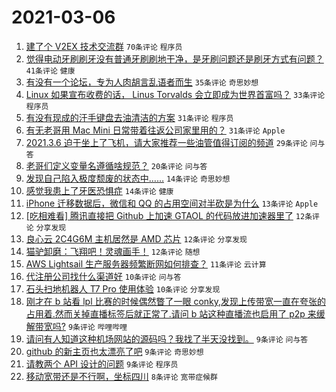 # 2021-03-06

1. [建了个 V2EX 技术交流群](https://www.v2ex.com/t/759056) `70条评论` `程序员`
1. [觉得电动牙刷刷牙没有普通牙刷刷地干净，是牙刷问题还是刷牙方式有问题？](https://www.v2ex.com/t/758986) `41条评论` `健康`
1. [有没有一个论坛，专为人肉胡言乱语者而生](https://www.v2ex.com/t/758991) `35条评论` `奇思妙想`
1. [Linux 如果宣布收费的话， Linus Torvalds 会立即成为世界首富吗？](https://www.v2ex.com/t/759028) `33条评论` `程序员`
1. [有没有现成的汗手键盘去油清洁的方案](https://www.v2ex.com/t/758985) `31条评论` `程序员`
1. [有无老哥用 Mac Mini 日常带着往返公司家里用的？](https://www.v2ex.com/t/759007) `31条评论` `Apple`
1. [2021.3.6 迫于坐上了飞机，请大家推荐一些油管值得订阅的频道](https://www.v2ex.com/t/758988) `29条评论` `问与答`
1. [老哥们定义变量名遵循啥规范？](https://www.v2ex.com/t/759019) `20条评论` `问与答`
1. [发现自己陷入极度颓废的状态中……](https://www.v2ex.com/t/759059) `14条评论` `奇思妙想`
1. [感觉我患上了牙医恐惧症](https://www.v2ex.com/t/758994) `14条评论` `健康`
1. [iPhone 迁移数据后，微信和 QQ 的占用空间对半砍是为什么](https://www.v2ex.com/t/758976) `13条评论` `Apple`
1. [[吃相难看] 腾讯直接把 Github 上加速 GTAOL 的代码放进加速器里了](https://www.v2ex.com/t/759043) `12条评论` `分享发现`
1. [良心云 2C4G6M 主机居然是 AMD 芯片](https://www.v2ex.com/t/758993) `12条评论` `分享发现`
1. [猫驴卸磨：飞翔吧！灵魂画手！](https://www.v2ex.com/t/758971) `12条评论` `随想`
1. [AWS Lightsail 生产服务器频繁断网如何排查？](https://www.v2ex.com/t/758981) `11条评论` `云计算`
1. [代注册公司找什么渠道好](https://www.v2ex.com/t/759051) `10条评论` `问与答`
1. [石头扫地机器人 T7 Pro 使用体验](https://www.v2ex.com/t/758997) `10条评论` `分享发现`
1. [刚才在 b 站看 lpl 比赛的时候偶然瞥了一眼 conky,发现上传带宽一直在夸张的占用着.然而关掉直播标签后就正常了.请问 b 站这种直播流也启用了 p2p 来缓解带宽吗?](https://www.v2ex.com/t/759062) `9条评论` `哔哩哔哩`
1. [请问有人知道这种机场网站的源码吗？我找了半天没找到。](https://www.v2ex.com/t/759021) `9条评论` `问与答`
1. [github 的新主页也太漂亮了吧](https://www.v2ex.com/t/759018) `9条评论` `奇思妙想`
1. [请教两个 API 设计的问题](https://www.v2ex.com/t/759005) `9条评论` `程序员`
1. [移动宽带还是不行啊，坐标四川](https://www.v2ex.com/t/759065) `8条评论` `宽带症候群`
